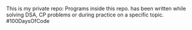 This is my private repo: Programs inside this repo. has been written while solving DSA, CP problems or during practice on a specific topic.
#100DaysOfCode
